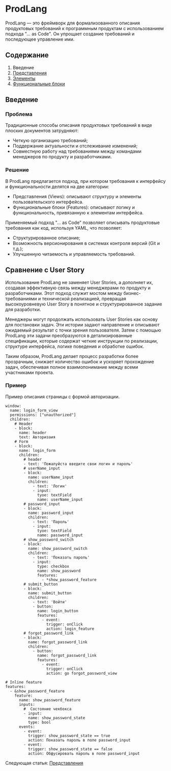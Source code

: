# ProdLang
ProdLang — это фреймворк для формализованного описания продуктовых требований к программным продуктам с использованием подхода "... as Code". Он упрощает создание требований и последующее управление ими.
## Содержание
1. Введение
2. [Представления](./views/views.md)
3. [Элементы](./views/elements.md)
4. [Функциональные блоки](./features/features.md)

## Введение
### Проблема
Традиционные способы описания продуктовых требований в виде плоских документов затрудняют:

* Четкую организацию требований;
* Поддержание актуальности и отслеживание изменений;
* Совместную работу над требованиями между командами менеджеров по продукту и разработчиками.

### Решение
В ProdLang предлагается подход, при котором требования к интерфейсу и функциональности делятся на две категории:

* Представления (Views): описывают структуру и элементы пользовательского интерфейса.
* Функциональные блоки (Features): описывают логику и функциональность, привязанную к элементам интерфейса.

Применяемый подход "... as Code" позволяет описывать продуктовые требования как код, используя YAML, что позволяет:

* Структурированное описание;
* Возможность версионирования в системах контроля версий (Git и т.д.);
* Улучшенную читаемость и управляемость требований.

## Сравнение с User Story

Использование ProdLang не заменяет User Stories, а дополняет их, создавая эффективную связь между менеджерами по продукту и разработчиками. Этот подход служит мостом между бизнес-требованиями и технической реализацией, превращая высокоуровневую User Story в понятное и структурированное задание для разработки.  

Менеджеры могут продолжать использовать User Stories как основу для постановки задач. Эти истории задают направление и описывают ожидаемый результат с точки зрения пользователя. Затем с помощью ProdLang эти задачи преобразуются в детализированные спецификации, которые содержат четкие инструкции по реализации, структуре интерфейса, логике поведения и обработке ошибок.  

Таким образом, ProdLang делает процесс разработки более прозрачным, снижает количество ошибок и ускоряет прохождение задач, обеспечивая полное взаимопонимание между всеми участниками проекта.  

### Пример
Пример описания страницы с формой авторизации.
~~~
window:
  name: login_form_view
  permissions: ["unauthorized"]
  children:
    # Header
    - block:
      name: header
      text: Авторизаия
    # Form
    - block:
      name: login_form
      children:
        # header
        - text: 'Пожалуйста введите свои логин и пароль'
        # userName_input
        - block:
          name: userName_input
          children:
            - text: 'Логин'
            - input:
              tyoe: textField
              name: userName_input
        # password_input
        - block:
          name: password_input
          children:
            - text: 'Пароль'
            - input:
              tyoe: textField 
              name: password_input
        # show_password_switch
        - block:
          name: show_password_switch
          children:
            - text: 'Показать пароль'
            - input:
              type: checkbox
              name: show_password
              features:
                - *show_password_feature
        # submit_button
        - block:
          name: submit_button
          children:
            - text: 'Войти'
            - button:
              name: login_button
              features:
                - event:
                  trigger: onClick
                  action: login_feature
        # forgot_password_link
        - block:
          name: forgot_password_link
          children:
            - button:
              name: forgot_password_link
              features:
                - event:
                  trigger: onClick
                  action: go forgot_password_view

# Inline feature
features:
  - &show_password_feature
    feature:
      name: show_password_feature
      inputs: 
        #  Состояние чекбокса
        - input:
          name: show_password_state 
          type: bool
      events:
        - event:
          trigger: show_password_state == true
          action: Показать пароль в поле password_input
        - event:
          trigger: show_password_state == false
          action: Обфусировать пароль в поле password_input 

~~~

Следующая статья: [Представления](./views/views.md)